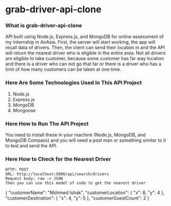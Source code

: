 # grab-driver-api-clone
### **What is grab-driver-api-clone**

API built using Node.js, Express.js, and MongoDB for online assessment of my internship in AirAsia. First, the server will start working, the app will recall data of drivers. Then, the client can send their location in and the API will return the nearest driver who is eligible in the entire area. Not all drivers are eligible to take customer, because some customer has far way location and there is a driver who can not go that far or there is a driver who has a limit of how many customers can be taken at one time.

### **Here Are Some Technologies Used In This API Project**

1. Node.js
2. Express.js
3. MongoDB
4. Mongoose

### **Here How to Run The API Project**

You need to install these in your machine (Node.js, MongoDB, and MongoDB Compass) and you will need a post man or something similar to it to test and send the API.

### **Here How to Check for the Nearest Driver**

    HTTP: POST
    URL: http://localhost:5000/api/search/drivers
    Request body: raw -> JSON
    Then you can use this model of code to get the nearest driver

{
  "customerName": "Mohmed Ishak",
  "customerLocation": {
    "x": 8,
    "y": 4
  },
  "customerDestination": {
  "x": 4,
  "y": 5
  },
  "customerGuestCount": 2
}

